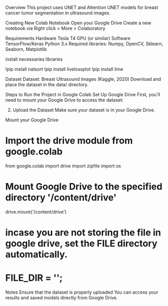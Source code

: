 Overview
This project uses UNET and Attention UNET models for breast cancer tumor segmentation in ultrasound images.

Creating New Colab Notebook
Open your Google Drive
Create a new notebook via Right click > More > Colaboratory

Requirements
Hardware
Tesla T4 GPU (or similar)
Software
TensorFlow/Keras
Python 3.x
Required libraries: Numpy, OpenCV, Sklearn, Seaborn, Matplotlib

install necessaries libraries

!pip install natsort
!pip install livelossplot
!pip install lime

Dataset
Dataset: Breast Ultrasound Images (Kaggle, 2020)
Download and place the dataset in the data/ directory. 


Steps to Run the Project in Google Colab
Set Up Google Drive
First, you'll need to mount your Google Drive to access the dataset:

2. Upload the Dataset
Make sure your dataset is in your Google Drive.

Mount your Google Drive
# Import the drive module from google.colab
from google.colab import drive
import zipfile
import os
# Mount Google Drive to the specified directory '/content/drive'
drive.mount('/content/drive')

# incase you are not storing the file in google drive, set the FILE directory automatically.
# FILE_DIR = '';

Notes
Ensure that the dataset is properly uploaded
You can access your results and saved models directly from Google Drive.

